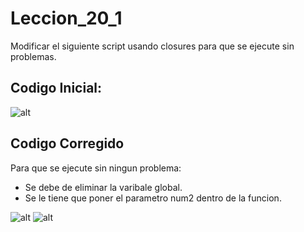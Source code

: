 # Leccion_20_1
Modificar el siguiente script usando closures para que se ejecute sin problemas.

## Codigo Inicial:
![alt](http://3.1m.yt/KjJD2v3.png)

## Codigo Corregido

Para que se ejecute sin ningun problema:
 - Se debe de eliminar la varibale global.
 - Se le tiene que poner el parametro num2 dentro de la funcion.

![alt](http://3.1m.yt/FiZBLop.png)
![alt](http://4.1m.yt/hLK60OL.png)

 